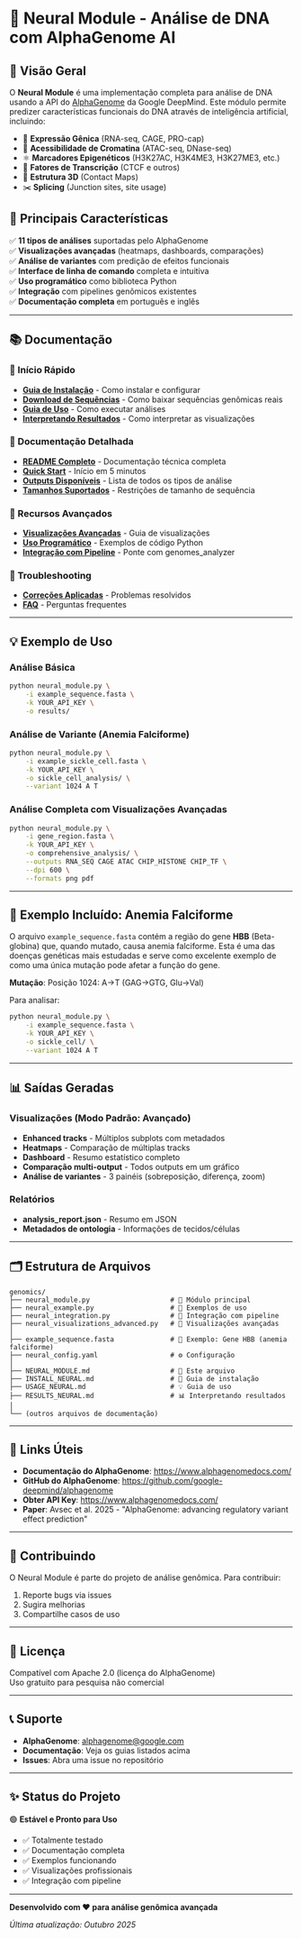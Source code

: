 # 🧬 Neural Module - Análise de DNA com AlphaGenome AI

## 📖 Visão Geral

O **Neural Module** é uma implementação completa para análise de DNA usando a API do [AlphaGenome](https://github.com/google-deepmind/alphagenome) da Google DeepMind. Este módulo permite predizer características funcionais do DNA através de inteligência artificial, incluindo:

- 🧬 **Expressão Gênica** (RNA-seq, CAGE, PRO-cap)
- 🔬 **Acessibilidade de Cromatina** (ATAC-seq, DNase-seq)
- ⚛️ **Marcadores Epigenéticos** (H3K27AC, H3K4ME3, H3K27ME3, etc.)
- 🔗 **Fatores de Transcrição** (CTCF e outros)
- 🧩 **Estrutura 3D** (Contact Maps)
- ✂️ **Splicing** (Junction sites, site usage)

## 🎯 Principais Características

✅ **11 tipos de análises** suportadas pelo AlphaGenome  
✅ **Visualizações avançadas** (heatmaps, dashboards, comparações)  
✅ **Análise de variantes** com predição de efeitos funcionais  
✅ **Interface de linha de comando** completa e intuitiva  
✅ **Uso programático** como biblioteca Python  
✅ **Integração** com pipelines genômicos existentes  
✅ **Documentação completa** em português e inglês  

---

## 📚 Documentação

### 🚀 Início Rápido
- **[Guia de Instalação](INSTALL_NEURAL.md)** - Como instalar e configurar
- **[Download de Sequências](DOWNLOAD_SEQUENCES.md)** - Como baixar sequências genômicas reais
- **[Guia de Uso](USAGE_NEURAL.md)** - Como executar análises
- **[Interpretando Resultados](RESULTS_NEURAL.md)** - Como interpretar as visualizações

### 📖 Documentação Detalhada
- **[README Completo](NEURAL_MODULE_README.md)** - Documentação técnica completa
- **[Quick Start](NEURAL_QUICKSTART.md)** - Início em 5 minutos
- **[Outputs Disponíveis](OUTPUTS_DISPONIVEIS.md)** - Lista de todos os tipos de análise
- **[Tamanhos Suportados](TAMANHOS_SUPORTADOS.md)** - Restrições de tamanho de sequência

### 🔧 Recursos Avançados
- **[Visualizações Avançadas](VISUALIZACOES_AVANCADAS.md)** - Guia de visualizações
- **[Uso Programático](neural_example.py)** - Exemplos de código Python
- **[Integração com Pipeline](NEURAL_INTEGRATION.md)** - Ponte com genomes_analyzer

### 🐛 Troubleshooting
- **[Correções Aplicadas](CORRECOES_APLICADAS.md)** - Problemas resolvidos
- **[FAQ](NEURAL_MODULE_README.md#troubleshooting)** - Perguntas frequentes

---

## 💡 Exemplo de Uso

### Análise Básica
```bash
python neural_module.py \
    -i example_sequence.fasta \
    -k YOUR_API_KEY \
    -o results/
```

### Análise de Variante (Anemia Falciforme)
```bash
python neural_module.py \
    -i example_sickle_cell.fasta \
    -k YOUR_API_KEY \
    -o sickle_cell_analysis/ \
    --variant 1024 A T
```

### Análise Completa com Visualizações Avançadas
```bash
python neural_module.py \
    -i gene_region.fasta \
    -k YOUR_API_KEY \
    -o comprehensive_analysis/ \
    --outputs RNA_SEQ CAGE ATAC CHIP_HISTONE CHIP_TF \
    --dpi 600 \
    --formats png pdf
```

---

## 🧪 Exemplo Incluído: Anemia Falciforme

O arquivo `example_sequence.fasta` contém a região do gene **HBB** (Beta-globina) que, quando mutado, causa anemia falciforme. Esta é uma das doenças genéticas mais estudadas e serve como excelente exemplo de como uma única mutação pode afetar a função do gene.

**Mutação**: Posição 1024: A→T (GAG→GTG, Glu→Val)

Para analisar:
```bash
python neural_module.py \
    -i example_sequence.fasta \
    -k YOUR_API_KEY \
    -o sickle_cell/ \
    --variant 1024 A T
```

---

## 📊 Saídas Geradas

### Visualizações (Modo Padrão: Avançado)
- **Enhanced tracks** - Múltiplos subplots com metadados
- **Heatmaps** - Comparação de múltiplas tracks
- **Dashboard** - Resumo estatístico completo
- **Comparação multi-output** - Todos outputs em um gráfico
- **Análise de variantes** - 3 painéis (sobreposição, diferença, zoom)

### Relatórios
- **analysis_report.json** - Resumo em JSON
- **Metadados de ontologia** - Informações de tecidos/células

---

## 🗂️ Estrutura de Arquivos

```
genomics/
├── neural_module.py                    # 🌟 Módulo principal
├── neural_example.py                   # 📝 Exemplos de uso
├── neural_integration.py               # 🔗 Integração com pipeline
├── neural_visualizations_advanced.py   # 🎨 Visualizações avançadas
│
├── example_sequence.fasta              # 🧬 Exemplo: Gene HBB (anemia falciforme)
├── neural_config.yaml                  # ⚙️ Configuração
│
├── NEURAL_MODULE.md                    # 📖 Este arquivo
├── INSTALL_NEURAL.md                   # 🚀 Guia de instalação
├── USAGE_NEURAL.md                     # 💡 Guia de uso
├── RESULTS_NEURAL.md                   # 📊 Interpretando resultados
│
└── (outros arquivos de documentação)
```

---

## 🔗 Links Úteis

- **Documentação do AlphaGenome**: https://www.alphagenomedocs.com/
- **GitHub do AlphaGenome**: https://github.com/google-deepmind/alphagenome
- **Obter API Key**: https://www.alphagenomedocs.com/
- **Paper**: Avsec et al. 2025 - "AlphaGenome: advancing regulatory variant effect prediction"

---

## 🤝 Contribuindo

O Neural Module é parte do projeto de análise genômica. Para contribuir:
1. Reporte bugs via issues
2. Sugira melhorias
3. Compartilhe casos de uso

---

## 📄 Licença

Compatível com Apache 2.0 (licença do AlphaGenome)  
Uso gratuito para pesquisa não comercial

---

## 📞 Suporte

- **AlphaGenome**: alphagenome@google.com
- **Documentação**: Veja os guias listados acima
- **Issues**: Abra uma issue no repositório

---

## ✨ Status do Projeto

🟢 **Estável e Pronto para Uso**

- ✅ Totalmente testado
- ✅ Documentação completa
- ✅ Exemplos funcionando
- ✅ Visualizações profissionais
- ✅ Integração com pipeline

---

**Desenvolvido com ❤️ para análise genômica avançada**

*Última atualização: Outubro 2025*


